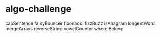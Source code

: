 # algo-challenge

capSentence 
falsyBouncer 
fibonacci 
fizzBuzz
isAnagram
longestWord
mergeArrays 
reverseString
vowelCounter
whereIBelong
